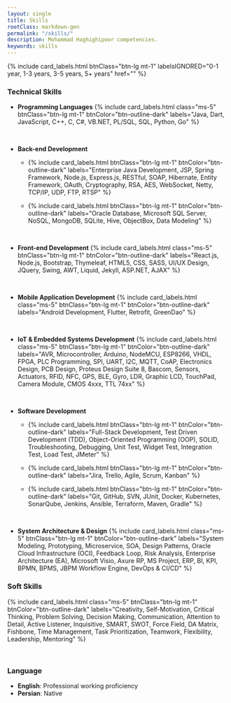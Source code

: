 ```yaml
---
layout: single
title: Skills
rootClass: markdown-gen
permalink: "/skills/"
description: Mohammad Haghighipoor competencies.
keywords: skills
---
```


{% include card_labels.html btnClass="btn-lg mt-1" 
    labelsIGNORED="0-1 year, 1-3 years, 3-5 years, 5+ years" href="" %}

### Technical Skills

- **Programming Languages**
{% include card_labels.html class="ms-5" btnClass="btn-lg mt-1" btnColor="btn-outline-dark"
    labels="Java, Dart, JavaScript, C++, C, C#, VB.NET, PL/SQL, SQL, Python, Go" %}

<br>

- **Back-end Development**
    - {% include card_labels.html btnClass="btn-lg mt-1" btnColor="btn-outline-dark"
        labels="Enterprise Java Development, JSP, Spring Framework, Node.js, Express.js, RESTful, SOAP, Hibernate, Entity Framework, OAuth, Cryptography, RSA, AES, WebSocket, Netty, TCP/IP, UDP, FTP, RTSP" %}

    - {% include card_labels.html btnClass="btn-lg mt-1" btnColor="btn-outline-dark"
        labels="Oracle Database, Microsoft SQL Server, NoSQL, MongoDB, SQLite, Hive, ObjectBox, Data Modeling" %}

<br>

- **Front-end Development**
{% include card_labels.html class="ms-5" btnClass="btn-lg mt-1" btnColor="btn-outline-dark"
    labels="React.js, Node.js, Bootstrap, Thymeleaf, HTML5, CSS, SASS, UI/UX Design, JQuery, Swing, AWT, Liquid, Jekyll, ASP.NET, AJAX" %}

<br>

- **Mobile Application Development**
{% include card_labels.html class="ms-5" btnClass="btn-lg mt-1" btnColor="btn-outline-dark"
    labels="Android Development, Flutter, Retrofit, GreenDao" %}

<br>

- **IoT & Embedded Systems Development**
{% include card_labels.html class="ms-5" btnClass="btn-lg mt-1" btnColor="btn-outline-dark"
    labels="AVR, Microcontroller, Arduino, NodeMCU, ESP8266, VHDL, FPGA, PLC Programming, SPI, UART, I2C, MQTT, CoAP, Electronics Design, PCB Design, Proteus Design Suite 8, Bascom, Sensors, Actuators, RFID, NFC, GPS, BLE, Gyro, LDR, Graphic LCD, TouchPad, Camera Module, CMOS 4xxx, TTL 74xx" %}

<br>

- **Software Development**
    - {% include card_labels.html btnClass="btn-lg mt-1" btnColor="btn-outline-dark"
    labels="Full-Stack Development, Test Driven Development (TDD), Object-Oriented Programming (OOP), SOLID, Troubleshooting, Debugging, Unit Test, Widget Test, Integration Test, Load Test, JMeter" %}

    - {% include card_labels.html btnClass="btn-lg mt-1" btnColor="btn-outline-dark"
    labels="Jira, Trello, Agile, Scrum, Kanban" %}
    
    - {% include card_labels.html btnClass="btn-lg mt-1" btnColor="btn-outline-dark"
    labels="Git, GitHub, SVN, JUnit, Docker, Kubernetes, SonarQube, Jenkins, Ansible, Terraform, Maven, Gradle" %}

<br>

- **System Architecture & Design**
{% include card_labels.html class="ms-5" btnClass="btn-lg mt-1" btnColor="btn-outline-dark"
    labels="System Modeling, Prototyping, Microservice, SOA, Design Patterns, Oracle Cloud Infrastructure (OCI), Feedback Loop, Risk Analysis, Enterprise Architecture (EA), Microsoft Visio, Axure RP, MS Project, ERP, BI, KPI, BPMN, BPMS, JBPM Workflow Engine, DevOps & CI/CD" %}


### Soft Skills
{% include card_labels.html class="ms-5" btnClass="btn-lg mt-1" btnColor="btn-outline-dark"
labels="Creativity, Self-Motivation, Critical Thinking, Problem Solving, Decision Making, Communication, Attention to Detail, Active Listener, Inquisitive, SMART, SWOT, Force Field, DA Matrix, Fishbone, Time Management, Task Prioritization, Teamwork, Flexibility, Leadership, Mentoring" %}

<br>


### Language
- **English**: Professional working proficiency
- **Persian**: Native